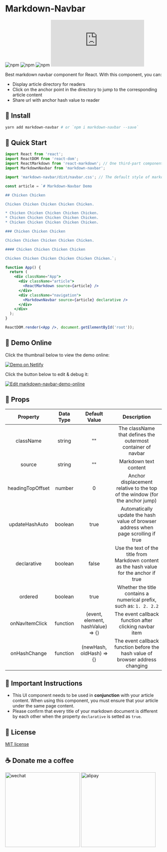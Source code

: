 # Markdown-Navbar

![npm](https://img.shields.io/npm/l/markdown-navbar.svg)
![npm](https://img.shields.io/npm/dt/markdown-navbar.svg)
![npm](https://img.shields.io/npm/v/markdown-navbar/latest.svg)
![GitHub file size in bytes](https://img.shields.io/github/size/parksben/markdown-navbar/src/index.js)

Best markdown navbar component for React. With this component, you can:

- Display article directory for readers
- Click on the anchor point in the directory to jump to the corresponding article content
- Share url with anchor hash value to reader

## 🍿 Install

```bash
yarn add markdown-navbar # or `npm i markdown-navbar --save`
```

## 🌭 Quick Start

```jsx
import React from 'react';
import ReactDOM from 'react-dom';
import ReactMarkdown from 'react-markdown'; // One third-part component for render markdown documentation
import MarkdownNavbar from 'markdown-navbar';

import 'markdown-navbar/dist/navbar.css'; // The default style of markdown-navbar should be imported additionally

const article = `# Markdown-Navbar Demo

## Chicken Chicken

Chicken Chicken Chicken Chicken Chicken.

* Chicken Chicken Chicken Chicken Chicken.
* Chicken Chicken Chicken Chicken Chicken.
* Chicken Chicken Chicken Chicken Chicken.

### Chicken Chicken Chicken

Chicken Chicken Chicken Chicken Chicken.

#### Chicken Chicken Chicken Chicken

Chicken Chicken Chicken Chicken Chicken Chicken.`;

function App() {
  return (
    <div className="App">
      <div className="article">
        <ReactMarkdown source={article} />
      </div>
      <div className="navigation">
        <MarkdownNavbar source={article} declarative />
      </div>
    </div>
  );
}

ReactDOM.render(<App />, document.getElementById('root'));
```

## 🍭 Demo Online

Click the thumbnail below to view the demo online:

[![Demo on Netlify](https://screenshots.codesandbox.io/e7e0n.png)](https://csb-e7e0n.netlify.com/)

Click the button below to edit & debug it:

[![Edit markdown-navbar-demo-online](https://codesandbox.io/static/img/play-codesandbox.svg)](https://codesandbox.io/s/markdown-navbar-demo-online-e7e0n?fontsize=14&hidenavigation=1&theme=dark)

## 🍔 Props

|     Property     | Data Type |           Default Value           |                                       Description                                        |
| :--------------: | :-------: | :-------------------------------: | :--------------------------------------------------------------------------------------: |
|    className     |  string   |                ""                 |               The className that defines the outermost container of navbar               |
|      source      |  string   |                ""                 |                                  Markdown text content                                   |
| headingTopOffset |  number   |                 0                 |       Anchor displacement relative to the top of the window (for the anchor jump)        |
|  updateHashAuto  |  boolean  |               true                |    Automatically update the hash value of browser address when page scrolling if true    |
|   declarative    |  boolean  |               false               | Use the text of the title from Markdown content as the hash value for the anchor if true |
|     ordered      |  boolean  |               true                |           Whether the title contains a numerical prefix, such as: `1. 2. 2.2`            |
|  onNavItemClick  | function  | (event, element, hashValue) => {} |                  The event callback function after clicking navbar item                  |
|   onHashChange   | function  |     (newHash, oldHash) => {}      |      The event callback function before the hash value of browser address changing       |

## 🧀 Important Instructions

- This UI component needs to be used in **conjunction** with your article content. When using this component, you must ensure that your article under the same page content.
- Please confirm that every title of your markdown document is different by each other when the property `declarative` is setted as `true`.

## 🍺 License

[MIT license](./LICENSE)

## ☕️ Donate me a coffee

<div style="overflow: hidden;">
  <img style="display: inline-block;" width="auto" height="240" src="https://github.com/parksben/markdown-navbar/blob/master/assets/wechat.jpg?raw=true" alt="wechat" />
  <img style="display: inline-block;" width="auto" height="240" src="https://github.com/parksben/markdown-navbar/blob/master/assets/alipay.jpg?raw=true" alt="alipay" />
</div>
